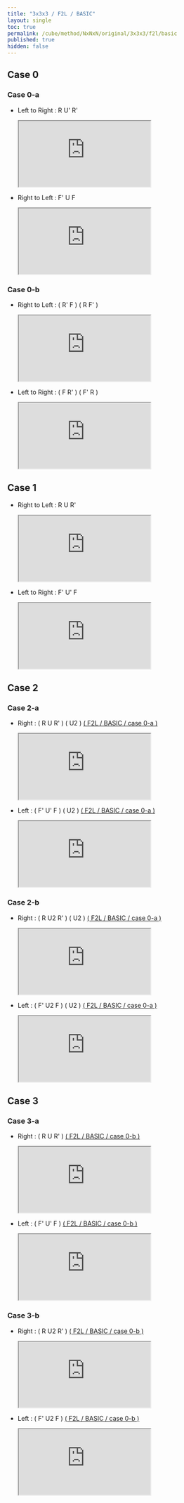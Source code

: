 ```yaml
---
title: "3x3x3 / F2L / BASIC"
layout: single
toc: true
permalink: /cube/method/NxNxN/original/3x3x3/f2l/basic
published: true
hidden: false
---
```


<head>
  <base target="_blank">
  <link
    rel   = "stylesheet"
    type  = "text/css"
    href  = "/assets/css/ruwix/iframe_w_ul.css"
  >
</head>



## Case 0

### Case 0-a

- Left to Right : R U' R'

    <iframe
      scrolling = "no"
      src       = "https://ruwix.com/widget/3d/?alg=R%20U'%20R'&colored=F%20FD%20R%20RD%20FR%20FRD&hover=9&speed=500&flags=canvas"
    ></iframe>

- Right to Left : F' U F

    <iframe
      scrolling = "no"
      src       = "https://ruwix.com/widget/3d/?alg=F'%20U%20F&colored=F%20FD%20R%20RD%20FR%20FRD&hover=9&speed=500&flags=canvas"
    ></iframe>

### Case 0-b

- Right to Left : ( R' F ) ( R F' )

    <iframe
      scrolling = "no"
      src       = "https://ruwix.com/widget/3d/?alg=R'%20F%20R%20F'&colored=F%20FD%20R%20RD%20FR%20FRD&hover=9&speed=500&flags=canvas"
    ></iframe>

- Left to Right : ( F R' ) ( F' R )

    <iframe
      scrolling = "no"
      src       = "https://ruwix.com/widget/3d/?alg=F%20R'%20F'%20R&colored=F%20FD%20R%20RD%20FR%20FRD&hover=9&speed=500&flags=canvas"
    ></iframe>



## Case 1

- Right to Left : R U R'

    <iframe
      scrolling = "no"
      src       = "https://ruwix.com/widget/3d/?alg=R%20U%20R'&colored=F%20FD%20R%20RD%20FR%20FRD&hover=9&speed=500&flags=canvas"
    ></iframe>

- Left to Right : F' U' F

    <iframe
      scrolling = "no"
      src       = "https://ruwix.com/widget/3d/?alg=F'%20U'%20F&colored=F%20FD%20R%20RD%20FR%20FRD&hover=9&speed=500&flags=canvas"
    ></iframe>



## Case 2

### Case 2-a

- Right : ( R U R' ) ( U2 ) [( F2L / BASIC / case 0-a )](/cube/method/NxNxN/original/3x3x3/f2l/basic#case-0-a)

    <iframe
      scrolling = "no"
      src       = "https://ruwix.com/widget/3d/?alg=R%20U%20R'%20U2'%20R%20U'%20R'&colored=F%20FD%20R%20RD%20FR%20FRD&hover=9&speed=500&flags=canvas"
    ></iframe>

- Left : ( F' U' F ) ( U2 ) [( F2L / BASIC / case 0-a )](/cube/method/NxNxN/original/3x3x3/f2l/basic#case-0-a)

    <iframe
      scrolling = "no"
      src       = "https://ruwix.com/widget/3d/?alg=F'%20U'%20F%20U2%20F'%20U%20F&colored=F%20FD%20R%20RD%20FR%20FRD&hover=9&speed=500&flags=canvas"
    ></iframe>

### Case 2-b

- Right : ( R U2 R' ) ( U2 ) [( F2L / BASIC / case 0-a )](/cube/method/NxNxN/original/3x3x3/f2l/basic#case-0-a)

    <iframe
      scrolling = "no"
      src       = "https://ruwix.com/widget/3d/?alg=R%20U2%20R'%20U2'%20R%20U'%20R'&colored=F%20FD%20R%20RD%20FR%20FRD&hover=9&speed=500&flags=canvas"
    ></iframe>

- Left : ( F' U2 F ) ( U2 ) [( F2L / BASIC / case 0-a )](/cube/method/NxNxN/original/3x3x3/f2l/basic#case-0-a)

    <iframe
      scrolling = "no"
      src       = "https://ruwix.com/widget/3d/?alg=F'%20U2'%20F%20U2%20F'%20U%20F&colored=F%20FD%20R%20RD%20FR%20FRD&hover=9&speed=500&flags=canvas"
    ></iframe>



## Case 3

### Case 3-a

- Right : ( R U R' ) [( F2L / BASIC / case 0-b )](/cube/method/NxNxN/original/3x3x3/f2l/basic#case-0-b)

    <iframe
      scrolling = "no"
      src       = "https://ruwix.com/widget/3d/?alg=R%20U%20R'%20R'%20F%20R%20F'&colored=F%20FD%20R%20RD%20FR%20FRD&hover=9&speed=500&flags=canvas"
    ></iframe>

- Left : ( F' U' F ) [( F2L / BASIC / case 0-b )](/cube/method/NxNxN/original/3x3x3/f2l/basic#case-0-b)

    <iframe
      scrolling = "no"
      src       = "https://ruwix.com/widget/3d/?alg=F'%20U'%20F%20F%20R'%20F'%20R&colored=F%20FD%20R%20RD%20FR%20FRD&hover=9&speed=500&flags=canvas"
    ></iframe>

### Case 3-b

- Right : ( R U2 R' ) [( F2L / BASIC / case 0-b )](/cube/method/NxNxN/original/3x3x3/f2l/basic#case-0-b)

    <iframe
      scrolling = "no"
      src       = "https://ruwix.com/widget/3d/?alg=R%20U2%20R'%20R'%20F%20R%20F'&colored=F%20FD%20R%20RD%20FR%20FRD&hover=9&speed=500&flags=canvas"
    ></iframe>

- Left : ( F' U2 F ) [( F2L / BASIC / case 0-b )](/cube/method/NxNxN/original/3x3x3/f2l/basic#case-0-b)

    <iframe
      scrolling = "no"
      src       = "https://ruwix.com/widget/3d/?alg=F'%20U2'%20F%20F%20R'%20F'%20R&colored=F%20FD%20R%20RD%20FR%20FRD&hover=9&speed=500&flags=canvas"
    ></iframe>
